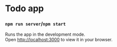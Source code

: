 # Todo app 

### `npm run server`/`npm start`

Runs the app in the development mode.\
Open [http://localhost:3000](http://localhost:3000) to view it in your browser.

